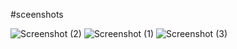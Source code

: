 #sceenshots

![Screenshot (2)](https://github.com/ddeshav222/Restaurant/assets/98301962/99285aa9-9ba2-49e5-b037-bb2031fe27ae)
![Screenshot (1)](https://github.com/ddeshav222/Restaurant/assets/98301962/0135eaa7-4855-43a7-a9ff-42b8485c82e5)
![Screenshot (3)](https://github.com/ddeshav222/Restaurant/assets/98301962/c100fb6b-0634-4ae8-9569-1f1c4a08262c)

